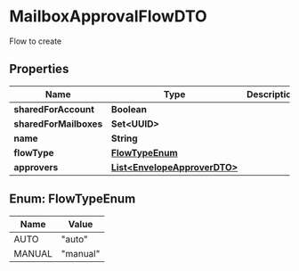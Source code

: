 

# MailboxApprovalFlowDTO

Flow to create

## Properties

| Name | Type | Description | Notes |
|------------ | ------------- | ------------- | -------------|
|**sharedForAccount** | **Boolean** |  |  [optional] |
|**sharedForMailboxes** | **Set&lt;UUID&gt;** |  |  [optional] |
|**name** | **String** |  |  |
|**flowType** | [**FlowTypeEnum**](#FlowTypeEnum) |  |  |
|**approvers** | [**List&lt;EnvelopeApproverDTO&gt;**](EnvelopeApproverDTO.md) |  |  |



## Enum: FlowTypeEnum

| Name | Value |
|---- | -----|
| AUTO | &quot;auto&quot; |
| MANUAL | &quot;manual&quot; |



